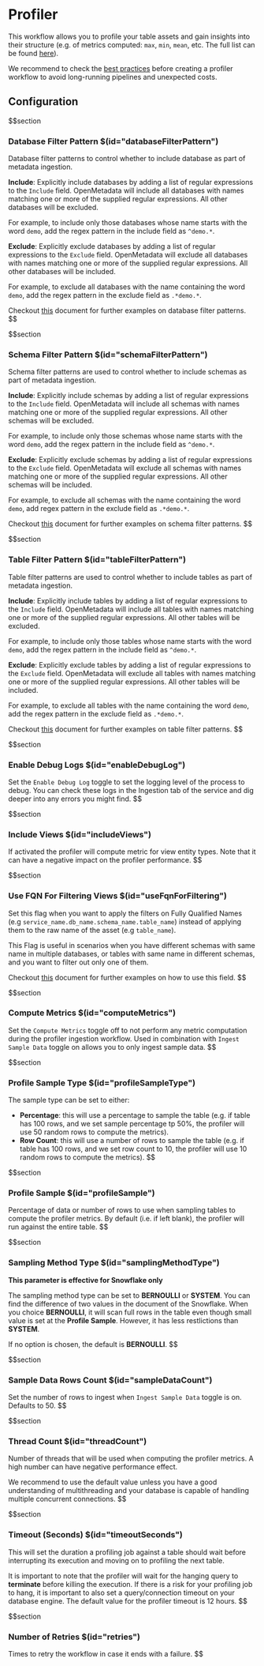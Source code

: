 # Profiler

This workflow allows you to profile your table assets and gain insights into their structure (e.g. of metrics computed: `max`, `min`, `mean`, etc. The full list can be found [here](https://docs.open-metadata.org/how-to-guides/data-quality-observability/profiler/metrics)).

We recommend to check the [best practices](https://docs.open-metadata.org/how-to-guides/data-quality-observability/profiler/workflow#profiler-best-practices) before creating a profiler workflow to avoid long-running pipelines and unexpected costs.

## Configuration

$$section
### Database Filter Pattern $(id="databaseFilterPattern")

Database filter patterns to control whether to include database as part of metadata ingestion.

**Include**: Explicitly include databases by adding a list of regular expressions to the `Include` field. OpenMetadata will include all databases with names matching one or more of the supplied regular expressions. All other databases will be excluded.

For example, to include only those databases whose name starts with the word `demo`, add the regex pattern in the include field as `^demo.*`.

**Exclude**: Explicitly exclude databases by adding a list of regular expressions to the `Exclude` field. OpenMetadata will exclude all databases with names matching one or more of the supplied regular expressions. All other databases will be included.

For example, to exclude all databases with the name containing the word `demo`, add the regex pattern in the exclude field as `.*demo.*`.

Checkout [this](https://docs.open-metadata.org/connectors/ingestion/workflows/metadata/filter-patterns/database#database-filter-pattern) document for further examples on database filter patterns.
$$

$$section
### Schema Filter Pattern $(id="schemaFilterPattern")

Schema filter patterns are used to control whether to include schemas as part of metadata ingestion.

**Include**: Explicitly include schemas by adding a list of regular expressions to the `Include` field. OpenMetadata will include all schemas with names matching one or more of the supplied regular expressions. All other schemas will be excluded.

For example, to include only those schemas whose name starts with the word `demo`, add the regex pattern in the include field as `^demo.*`.

**Exclude**: Explicitly exclude schemas by adding a list of regular expressions to the `Exclude` field. OpenMetadata will exclude all schemas with names matching one or more of the supplied regular expressions. All other schemas will be included.

For example, to exclude all schemas with the name containing the word `demo`, add regex pattern in the exclude field as `.*demo.*`.

Checkout [this](https://docs.open-metadata.org/connectors/ingestion/workflows/metadata/filter-patterns/database#database-filter-pattern) document for further examples on schema filter patterns.
$$

$$section
### Table Filter Pattern $(id="tableFilterPattern")

Table filter patterns are used to control whether to include tables as part of metadata ingestion.

**Include**: Explicitly include tables by adding a list of regular expressions to the `Include` field. OpenMetadata will include all tables with names matching one or more of the supplied regular expressions. All other tables will be excluded.

For example, to include only those tables whose name starts with the word `demo`, add the regex pattern in the include field as `^demo.*`.

**Exclude**: Explicitly exclude tables by adding a list of regular expressions to the `Exclude` field. OpenMetadata will exclude all tables with names matching one or more of the supplied regular expressions. All other tables will be included.

For example, to exclude all tables with the name containing the word `demo`, add the regex pattern in the exclude field as `.*demo.*`.

Checkout [this](https://docs.open-metadata.org/connectors/ingestion/workflows/metadata/filter-patterns/database#table-filter-pattern) document for further examples on table filter patterns.
$$

$$section
### Enable Debug Logs $(id="enableDebugLog")

Set the `Enable Debug Log` toggle to set the logging level of the process to debug. You can check these logs in the Ingestion tab of the service and dig deeper into any errors you might find.
$$

$$section
### Include Views $(id="includeViews")
If activated the profiler will compute metric for view entity types. Note that it can have a negative impact on the profiler performance.
$$

$$section
### Use FQN For Filtering Views $(id="useFqnForFiltering")
Set this flag when you want to apply the filters on Fully Qualified Names (e.g `service_name.db_name.schema_name.table_name`) instead of applying them to the raw name of the asset (e.g `table_name`). 

This Flag is useful in scenarios when you have different schemas with same name in multiple databases, or tables with same name in different schemas, and you want to filter out only one of them. 

Checkout [this](https://docs.open-metadata.org/connectors/ingestion/workflows/metadata/filter-patterns/database#table-filter-pattern) document for further examples on how to use this field.
$$

$$section
### Compute Metrics $(id="computeMetrics")

Set the `Compute Metrics` toggle off to not perform any metric computation during the profiler ingestion workflow. Used in combination with `Ingest Sample Data` toggle on allows you to only ingest sample data.
$$

$$section
### Profile Sample Type $(id="profileSampleType")
The sample type can be set to either:  

* **Percentage**: this will use a percentage to sample the table (e.g. if table has 100 rows, and we set sample percentage tp 50%, the profiler will use 50 random rows to compute the metrics).
* **Row Count**: this will use a number of rows to sample the table (e.g. if table has 100 rows, and we set row count to 10, the profiler will use 10 random rows to compute the metrics).
$$

$$section
### Profile Sample $(id="profileSample")
Percentage of data or number of rows to use when sampling tables to compute the profiler metrics. By default (i.e. if left blank), the profiler will run against the entire table.
$$

$$section
### Sampling Method Type $(id="samplingMethodType")

**This parameter is effective for Snowflake only**

The sampling method type can be set to **BERNOULLI** or **SYSTEM**. You can find the difference of two values in the document of the Snowflake. When you choice **BERNOULLI**, it will scan full rows in the table even though small value is set at the **Profile Sample**. However, it has less restlictions than **SYSTEM**.

If no option is chosen, the default is **BERNOULLI**.
$$

$$section
### Sample Data Rows Count $(id="sampleDataCount")
Set the number of rows to ingest when `Ingest Sample Data` toggle is on. Defaults to 50.
$$

$$section
### Thread Count $(id="threadCount")
Number of threads that will be used when computing the profiler metrics. A high number can have negative performance effect.

We recommend to use the default value unless you have a good understanding of multithreading and your database is capable of handling multiple concurrent connections.
$$

$$section
### Timeout (Seconds) $(id="timeoutSeconds")

This will set the duration a profiling job against a table should wait before interrupting its execution and moving on to profiling the next table.

It is important to note that the profiler will wait for the hanging query to **terminate** before killing the execution. If there is a risk for your profiling job to hang, it is important to also set a query/connection timeout on your database engine. The default value for the profiler timeout is 12 hours.
$$

$$section
### Number of Retries $(id="retries")

Times to retry the workflow in case it ends with a failure.
$$